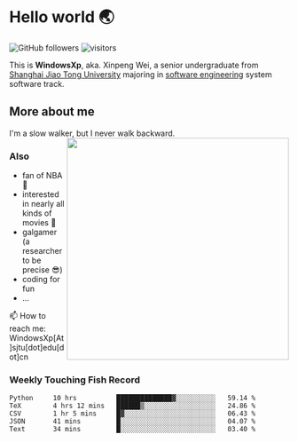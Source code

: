 <!--
**WindowsXp-Beta/WindowsXp-Beta** is a ✨ _special_ ✨ repository because its `README.md` (this file) appears on your GitHub profile.

Here are some ideas to get you started:

- 🔭 I’m currently working on ...
- 🌱 I’m currently learning ...
- 👯 I’m looking to collaborate on ...
- 🤔 I’m looking for help with ...
- 💬 Ask me about ...
- 📫 How to reach me: ...
- 😄 Pronouns: ...
- ⚡ Fun fact: ...
-->
# Hello world :earth_asia:

![GitHub followers](https://img.shields.io/github/followers/WindowsXp-Beta?style=social)
![visitors](https://visitor-badge.glitch.me/badge?page_id=WindowsXp-Beta)

This is **WindowsXp**, aka. Xinpeng Wei, a senior undergraduate from [Shanghai Jiao Tong University](http://en.sjtu.edu.cn/) majoring in [software engineering](http://www.se.sjtu.edu.cn/) system software track.

## More about me

I'm a slow walker, but I never walk backward.<img align='right' src='https://github-readme-stats.vercel.app/api/top-langs/?username=WindowsXp-Beta&layout=compact&hide=scss,hcl,Tcl&langs_count=5&theme=tokyonight' width='400px'>

### Also
- fan of NBA :basketball:
- interested in nearly all kinds of movies :movie_camera:
- galgamer (a researcher to be precise :sunglasses:)
- coding for fun
- ...

📫 How to reach me: WindowsXp[At]sjtu[dot]edu[dot]cn

### Weekly Touching Fish Record

<!--START_SECTION:waka-->

```text
Python     10 hrs          ██████████████▓░░░░░░░░░░   59.14 %
TeX        4 hrs 12 mins   ██████▒░░░░░░░░░░░░░░░░░░   24.86 %
CSV        1 hr 5 mins     █▓░░░░░░░░░░░░░░░░░░░░░░░   06.43 %
JSON       41 mins         █░░░░░░░░░░░░░░░░░░░░░░░░   04.07 %
Text       34 mins         █░░░░░░░░░░░░░░░░░░░░░░░░   03.40 %
```

<!--END_SECTION:waka-->
